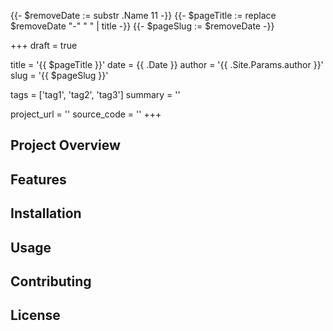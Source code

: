 {{- $removeDate := substr .Name 11 -}}
{{- $pageTitle := replace $removeDate "-" " " | title -}}
{{- $pageSlug := $removeDate -}}

+++
draft = true

title = '{{ $pageTitle }}'
date = {{ .Date }}
author = '{{ .Site.Params.author }}'
slug = '{{ $pageSlug }}'

tags = ['tag1', 'tag2', 'tag3']
summary = ''

project_url = ''
source_code = ''
+++

## Project Overview

<!-- Provide an overview of the project -->

## Features

<!-- List and describe the features of the project -->

## Installation

<!-- Provide instructions on how to install and use the project -->

## Usage

<!-- Provide usage examples and instructions -->

## Contributing

<!-- Explain how others can contribute to the project -->

## License

<!-- Include licensing information -->
